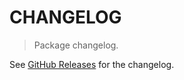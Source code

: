 # CHANGELOG

> Package changelog.

See [GitHub Releases](https://github.com/stdlib-js/strided/releases) for the changelog.